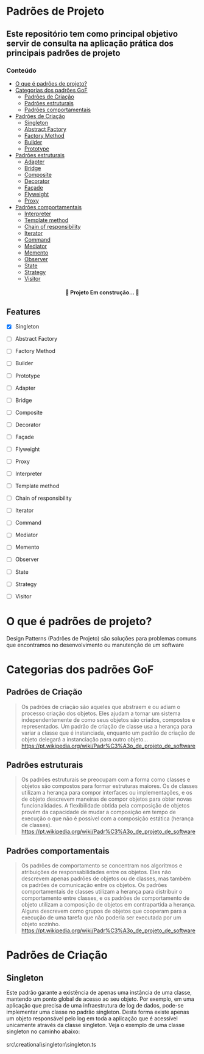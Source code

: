 # Padrões de Projeto

## Este repositório tem como principal objetivo servir de consulta na aplicação prática dos principais padrões de projeto

### Conteúdo

- [O que é padrões de projeto?](#O-que-é-padrões-de-projeto?)
- [Categorias dos padrões GoF](#Categorias-dos-padrões-GoF)
  - [Padrões de Criação](#Padrões-de-Criação)
  - [Padrões estruturais](#Padrões-estruturais)
  - [Padrões comportamentais](#Padrões-comportamentais)
- [Padrões de Criação](#Padrões-de-Criação)
  - [Singleton](#Singleton)
  - [Abstract Factory](#local-files)
  - [Factory Method](#local-files)
  - [Builder](#local-files)
  - [Prototype](#local-files)
- [Padrões estruturais](#como-usar)
  - [Adapter](#local-files)
  - [Bridge](#local-files)
  - [Composite](#local-files)
  - [Decorator](#local-files)
  - [Façade](#local-files)
  - [Flyweight](#local-files)
  - [Proxy](#local-files)
- [Padrões comportamentais](#como-usar)
  - [Interpreter](#local-files)
  - [Template method](#local-files)
  - [Chain of responsibility](#local-files)
  - [Iterator](#local-files)
  - [Command](#local-files)
  - [Mediator](#local-files)
  - [Memento](#local-files)
  - [Observer](#local-files)
  - [State](#local-files)
  - [Strategy](#local-files)
  - [Visitor](#local-files)

<h4 align="center">🚧  Projeto Em construção...  🚧</h4>

## Features

- [x] Singleton
- [ ] Abstract Factory
- [ ] Factory Method
- [ ] Builder
- [ ] Prototype

- [ ] Adapter
- [ ] Bridge
- [ ] Composite
- [ ] Decorator
- [ ] Façade
- [ ] Flyweight
- [ ] Proxy

- [ ] Interpreter
- [ ] Template method
- [ ] Chain of responsibility
- [ ] Iterator
- [ ] Command
- [ ] Mediator
- [ ] Memento
- [ ] Observer
- [ ] State
- [ ] Strategy
- [ ] Visitor

# O que é padrões de projeto?

Design Patterns (Padrões de Projeto) são soluções para problemas comuns que encontramos no desenvolvimento ou manutenção de um software

# Categorias dos padrões GoF

## Padrões de Criação

> Os padrões de criação são aqueles que abstraem e ou adiam o processo criação dos objetos. Eles ajudam a tornar um sistema independentemente de como seus objetos são criados, compostos e representados. Um padrão de criação de classe usa a herança para variar a classe que é instanciada, enquanto um padrão de criação de objeto delegará a instanciação para outro objeto... https://pt.wikipedia.org/wiki/Padr%C3%A3o_de_projeto_de_software

## Padrões estruturais

> Os padrões estruturais se preocupam com a forma como classes e objetos são compostos para formar estruturas maiores. Os de classes utilizam a herança para compor interfaces ou implementações, e os de objeto descrevem maneiras de compor objetos para obter novas funcionalidades. A flexibilidade obtida pela composição de objetos provém da capacidade de mudar a composição em tempo de execução o que não é possível com a composição estática (herança de classes). https://pt.wikipedia.org/wiki/Padr%C3%A3o_de_projeto_de_software

## Padrões comportamentais

> Os padrões de comportamento se concentram nos algoritmos e atribuições de responsabilidades entre os objetos. Eles não descrevem apenas padrões de objetos ou de classes, mas também os padrões de comunicação entre os objetos. Os padrões comportamentais de classes utilizam a herança para distribuir o comportamento entre classes, e os padrões de comportamento de objeto utilizam a composição de objetos em contrapartida a herança. Alguns descrevem como grupos de objetos que cooperam para a execução de uma tarefa que não poderia ser executada por um objeto sozinho. https://pt.wikipedia.org/wiki/Padr%C3%A3o_de_projeto_de_software

# Padrões de Criação

## Singleton

Este padrão garante a existência de apenas uma instância de uma classe, mantendo um ponto global de acesso ao seu objeto.
Por exemplo, em uma aplicação que precisa de uma infraestrutura de log de dados, pode-se implementar uma classe no padrão singleton. Desta forma existe apenas um objeto responsável pelo log em toda a aplicação que é acessível unicamente através da classe singleton. Veja o exemplo de uma classe singleton no caminho abaixo:<br/><br/>src\creational\singleton\singleton.ts
